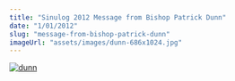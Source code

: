 ```yaml
---
title: "Sinulog 2012 Message from Bishop Patrick Dunn"
date: "1/01/2012"
slug: "message-from-bishop-patrick-dunn"
imageUrl: "assets/images/dunn-686x1024.jpg"
---
```


[![](https://i0.wp.com/santonino-nz.org/wp-content/uploads/2012/01/dunn-686x1024.jpg?resize=686%2C1024 "dunn")](https://i0.wp.com/santonino-nz.org/wp-content/uploads/2012/01/dunn.jpg)